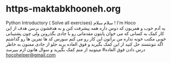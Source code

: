 # https-maktabkhooneh.org
Python Introductory ( Solve all exercises)
سلام سلام !
I'm Hoco  
یه آدم خوب و همربون که دوس داره همه پیشرفت کنن و به هدفشون برسن
هدف از این کار کمک به کسانی که می خوان پایتون مقدماتی رو با جادی بگذرونن ولی چون پشتیبانی خوبی مکتب خونه نداره من براتون این کار رو می کنم سورس کد ها تمرین ها رو گذاشتم اگه نتونتستد حل کنید از این کمک بگیرید و فوق العاده برید جلو 
از جادی ممنون به خاطر درس دادن فوق العاده#
میتونید از منم کمک بگیرید و سوال هاتون ازم ببپرسد 
hocohelper@gmail.com
